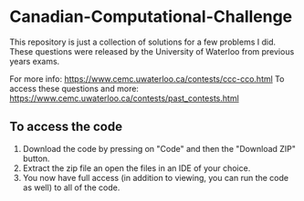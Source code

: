 # Canadian-Computational-Challenge

This repository is just a collection of solutions for a few problems I did. These questions were released by the University of Waterloo from previous years exams.

For more info: https://www.cemc.uwaterloo.ca/contests/ccc-cco.html
To access these questions and more: https://www.cemc.uwaterloo.ca/contests/past_contests.html

## To access the code

1) Download the code by pressing on "Code" and then the "Download ZIP" button.
2) Extract the zip file an open the files in an IDE of your choice.
3) You now have full access (in addition to viewing, you can run the code as well) to all of the code.

